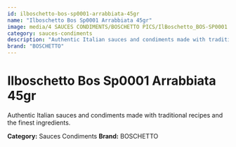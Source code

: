 ```yaml
---
id: ilboschetto-bos-sp0001-arrabbiata-45gr
name: "Ilboschetto Bos Sp0001 Arrabbiata 45gr"
image: media/4 SAUCES CONDIMENTS/BOSCHETTO PICS/IlBoschetto_BOS-SP0001 Arrabbiata 45gr.png
category: sauces-condiments
description: "Authentic Italian sauces and condiments made with traditional recipes and the finest ingredients."
brand: "BOSCHETTO"
---
```


# Ilboschetto Bos Sp0001 Arrabbiata 45gr

Authentic Italian sauces and condiments made with traditional recipes and the finest ingredients.

**Category:** Sauces Condiments
**Brand:** BOSCHETTO
